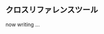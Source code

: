 <div style="counter-reset: h1 5"></div>
<div style="counter-reset: h2 1;"></div>

## クロスリファレンスツール

now writing ...

